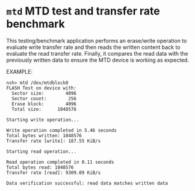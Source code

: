 `mtd` MTD test and transfer rate benchmark
==========================================

This testing/benchmark application performs an erase/write operation to
evaluate write transfer rate and then reads the written content back to
evaluate the read transfer rate. Finally, it compares the read data with
the previously written data to ensure the MTD device is working as
expected.

EXAMPLE:

    nsh> mtd /dev/mtdblock0
    FLASH Test on device with:
      Sector size:        4096
      Sector count:        256
      Erase block:        4096
      Total size:      1048576

    Starting write operation...

    Write operation completed in 5.46 seconds
    Total bytes written: 1048576
    Transfer rate [write]: 187.55 KiB/s

    Starting read operation...

    Read operation completed in 0.11 seconds
    Total bytes read: 1048576
    Transfer rate [read]: 9309.09 KiB/s

    Data verification successful: read data matches written data
